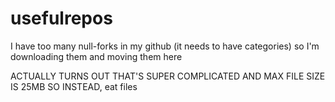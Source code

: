 # usefulrepos

I have too many null-forks in my github (it needs to have categories) so I'm downloading them and moving them here

ACTUALLY TURNS OUT THAT'S SUPER COMPLICATED AND MAX FILE SIZE IS 25MB
SO INSTEAD, eat files

